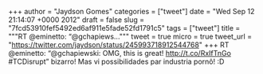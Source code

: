 
+++
author = "Jaydson Gomes"
categories = ["tweet"]
date = "Wed Sep 12 21:14:07 +0000 2012"
draft = false
slug = "7fcd53910fef5492ed6af911e5fade52fd1791c5"
tags = ["tweet"]
title = """RT @eminetto: “@gchapiews..."""
tweet = true
micro = true
tweet_url = "https://twitter.com/jaydson/status/245993718912544768"
+++
RT @eminetto: “@gchapiewski: OMG, this is great! http://t.co/RxIfTnGo #TCDisrupt” bizarro! Mas vi possibilidades par industria pornô! :D
